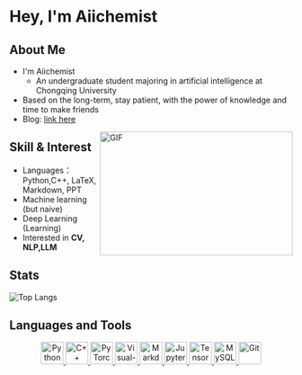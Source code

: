 # Hey, I'm Aiichemist

## About Me

- I'm Aiichemist
  -  An undergraduate student majoring in artificial intelligence at Chongqing University
- Based on the long-term, stay patient, with the power of knowledge and time to make friends
- Blog: [link here](https://aiichemist.github.io/)

<img align="right" alt="GIF" src="https://github.com/abhisheknaiidu/abhisheknaiidu/blob/master/code.gif?raw=true" width="343" height="220" title="Do what you like, and do it best!">

## Skill & Interest

- Languages：Python,C++,  LaTeX, Markdown, PPT
- Machine learning (but naive)
- Deep Learning (Learning)
- Interested in **CV, NLP,LLM**



## Stats
![Top Langs](https://github-readme-stats.vercel.app/api/top-langs/?username=Aiichemist&hide_progress=true)

## Languages and Tools

<p align="center">
<a href='https://www.python.org/'>
  <img src="https://www.vectorlogo.zone/logos/python/python-icon.svg" alt="Python" height="40"/>
</a>
<a href='https://en.cppreference.com/w/cpp'>
  <img src='https://cdn.jsdelivr.net/npm/simple-icons@6.20.0/icons/cplusplus.svg' alt='C++' height='40'>
</a>
<a href="https://pytorch.org/"> 
  <img src="https://www.vectorlogo.zone/logos/pytorch/pytorch-icon.svg" alt="PyTorch" height="40"/> 
</a>
<a href='https://code.visualstudio.com/'>
  <img src="https://www.vectorlogo.zone/logos/visualstudio_code/visualstudio_code-icon.svg" alt="Visual-Studio-Code" height="40"/> 
</a>
  <a href='https://markdown.com.cn/'>
  <img src="https://www.vectorlogo.zone/logos/markdown-here/markdown-here-icon.svg" alt="Markdown" height="40"/> 
</a>
<a href='https://jupyter.org/'>
  <img src="https://www.vectorlogo.zone/logos/jupyter/jupyter-icon.svg" alt="Jupyter" height="40"/> 
</a>
<a href='https://tensorflow.google.cn/'>
  <img src="https://www.vectorlogo.zone/logos/tensorflow/tensorflow-icon.svg" alt="TensorFlow" height="40"/> 
</a>
<a href='https://www.mysql.com/'>
  <img src="https://www.vectorlogo.zone/logos/mysql/mysql-icon.svg" alt="MySQL" height="40"/> 
</a>
<a href='https://git-scm.com/'>
  <img src="https://www.vectorlogo.zone/logos/git-scm/git-scm-icon.svg" alt="Git" height="40"/>
</a>
</p>
